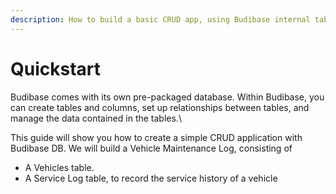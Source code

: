 ```yaml
---
description: How to build a basic CRUD app, using Budibase internal tables
---
```


# Quickstart

Budibase comes with its own pre-packaged database. Within Budibase, you can create tables and columns, set up relationships between tables, and manage the data contained in the tables.\


This guide will show you how to create a simple CRUD application with Budibase DB. We will build a Vehicle Maintenance Log, consisting of 

* A Vehicles table.
* A Service Log table, to record the service history of a vehicle
